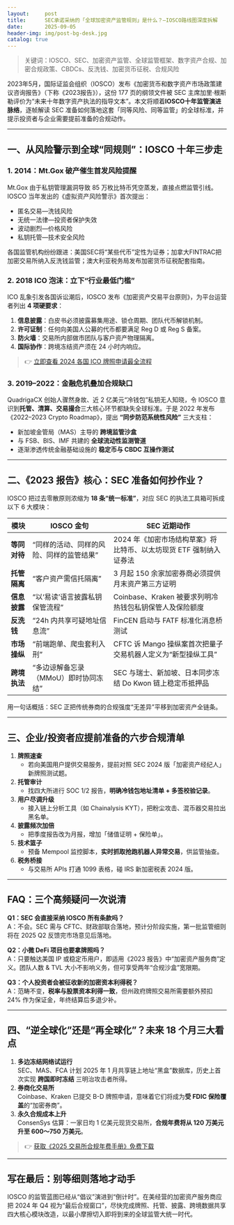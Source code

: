 ```yaml
---
layout:     post
title:      SEC承诺采纳的「全球加密资产监管规则」是什么？—IOSCO路线图深度拆解
date:       2025-09-05
header-img: img/post-bg-desk.jpg
catalog: true
---
```


> 关键词：IOSCO、SEC、加密资产监管、全球监管框架、数字资产合规、加密合规政策、CBDCs、反洗钱、加密货币征税、合规风险

2023年5月，国际证监会组织（IOSCO）发布《加密货币和数字资产市场政策建议咨询报告》（下称《2023报告》），这份 177 页的纲领文件被 SEC 主席加里·根斯勒评价为“未来十年数字资产执法的指导文本”。本文将顺着**IOSCO十年监管演进脉络**，逐帧解读 SEC 准备如何落地这套「同等风险、同等监管」的全球标准，并提示投资者与企业需要提前准备的合规动作。

---

## 一、从风险警示到全球“同规则”：IOSCO 十年三步走

### 1. 2014：Mt.Gox 破产催生首发风险提醒
Mt.Gox 由于私钥管理漏洞导致 85 万枚比特币凭空蒸发，直接点燃监管引线。  
IOSCO 当年发出的《虚拟资产风险警示》首次提出：  
- 匿名交易—洗钱风险  
- 无统一法律—投资者保护失效  
- 波动剧烈—价格风险  
- 私钥托管—技术安全风险  

各国监管机构纷纷跟进：美国SEC将“某些代币”定性为证券；加拿大FINTRAC把加密交易所纳入反洗钱监管；澳大利亚税务局发布加密货币征税配套指南。

### 2. 2018 ICO 泡沫：立下“行业最低门槛”
ICO 乱象引发各国诉讼潮后，IOSCO 发布《加密资产交易平台原则》，为平台运营者列出 **4 项硬要求**：  
1. **信息披露**：白皮书必须披露募集用途、锁仓周期、团队代币解锁机制。  
2. **许可证制**：任何向美国人公募的代币都要满足 Reg D 或 Reg S 备案。  
3. **防火墙**：交易所内部做市团队与客户资产物理隔离。  
4. **国际协作**：跨境冻结资产须在 24 小时内响应。  

> 👉 [立即查看 2024 各国 ICO 牌照申请最全流程](https://okxdog.com/)

### 3. 2019–2022：金融危机叠加合规缺口
QuadrigaCX 创始人骤然身故、近 2 亿美元“冷钱包”私钥无人知晓，令 IOSCO 意识到**托管、清算、交易撮合**三大核心环节都缺失全球标准。于是 2022 年发布《2022–2023 Crypto Roadmap》，提出 **“同步防范系统性风险”** 三大支柱：  
- 新加坡金管局（MAS）主导的 **跨境监管沙盒**  
- 与 FSB、BIS、IMF 共建的 **全球流动性监测管道**  
- 逐渐渗透传统金融基础设施的 **稳定币与 CBDC 互操作测试**

---

## 二、《2023 报告》核心：SEC 准备如何抄作业？

IOSCO 把过去零散原则浓缩为 **18 条“统一标准”**，对应 SEC 的执法工具箱可拆成以下 6 大模块：

| 模块 | IOSCO 金句 | SEC 近期动作 |
|---|---|---|
| **等同对待** | “同样的活动、同样的风险、同样的监管结果” | 2024 年《加密市场结构草案》将比特币、以太坊现货 ETF 强制纳入证券法 |
| **托管隔离** | “客户资产需信托隔离” | 3 月起 150 余家加密券商必须提供月末资产第三方证明 |
| **信息披露** | “以‘易读’语言披露私钥保管流程” | Coinbase、Kraken 被要求列明冷热钱包私钥保管人及保险额度 |
| **反洗钱** | “24h 内共享可疑地址信息流” | FinCEN 启动与 FATF 标准化消息桥测试 |
| **市场操纵** | “前端跑单、爬虫套利入刑” | CFTC 诉 Mango 操纵案首次把量子交易机器人定义为“新型操纵工具” |
| **跨境执法** | “多边谅解备忘录（MMoU）即时协同冻结” | SEC 与瑞士、新加坡、日本同步冻结 Do Kwon 链上稳定币抵押品 |

用一句话概括：SEC 正把传统券商的合规强度“无差异”平移到加密资产全链条。  

---

## 三、企业/投资者应提前准备的六步合规清单

1. **牌照速查**  
   - 若向美国用户提供交易服务，提前对照 SEC 2024 版「加密资产经纪人」新牌照测试题。  
2. **托管审计**  
   - 找四大所进行 SOC 1/2 报告，**明确冷钱包地址清单 + 多签校验记录**。  
3. **用户尽调升级**  
   - 接入链上分析工具（如 Chainalysis KYT），把粉尘攻击、混币器交易拉出黑名单。  
4. **披露频次加倍**  
   - 把季度报告改为月报，增加「储值证明 + 保险单」。  
5. **技术篮子**  
   - 预备 Mempool 监控脚本，**实时抓取抢跑机器人异常交易**，供监管抽查。  
6. **税务桥接**  
   - 与交易所 APIs 打通 1099 表格，碰 IRS 新加密税表 2024 版。

---

## FAQ：三个高频疑问一次说清

**Q1：SEC 会直接采纳 IOSCO 所有条款吗？**  
A：不会。SEC 需与 CFTC、财政部联合落地，预计分阶段实施，第一批监管细则将在 2025 Q2 反馈完市场意见后落地。  

**Q2：小微 DeFi 项目也要拿牌照吗？**  
A：只要触达美国 IP 或稳定币用户，即适用《2023 报告》中“加密资产服务商”定义。团队人数 & TVL 大小不影响义务，但可享受两年“合规沙盒”宽限期。  

**Q3：个人投资者会被征收新的加密资本利得税？**  
A：范畴不变，**税率与股票资本利得一致**，但州政府牌照交易所需要额外预扣 24% 作为保证金，年终结算后多退少补。

---

## 四、“逆全球化”还是“再全球化”？未来 18 个月三大看点

1. **多边冻结网络试运行**  
   SEC、MAS、FCA 计划 2025 年 1 月共享链上地址“黑盒”数据库，历史上首次实现 **跨国即时冻结** 三明治攻击者所得。  
2. **券商化交易所**  
   Coinbase、Kraken 已提交 B-D 牌照申请，意味着它们将成为**受 FDIC 保险覆盖**的“加密券商”。  
3. **永久合规成本上升**  
   ConsenSys 估算：一家日均 1 亿美元现货交易所，**合规年费将从 120 万美元升至 600～750 万美元**。

> 👉 [获取《2025 交易所合规年费手册》免费下载](https://okxdog.com/)

---

## 写在最后：别等细则落地才动手

IOSCO 的监管蓝图已经从“倡议”演进到“倒计时”。在美经营的加密资产服务商应把 2024 年 Q4 视为“最后合规窗口”，尽快完成牌照、托管、披露、跨境数据共享四大核心模块改造，以最小摩擦切入即将到来的全球监管大统一时代。